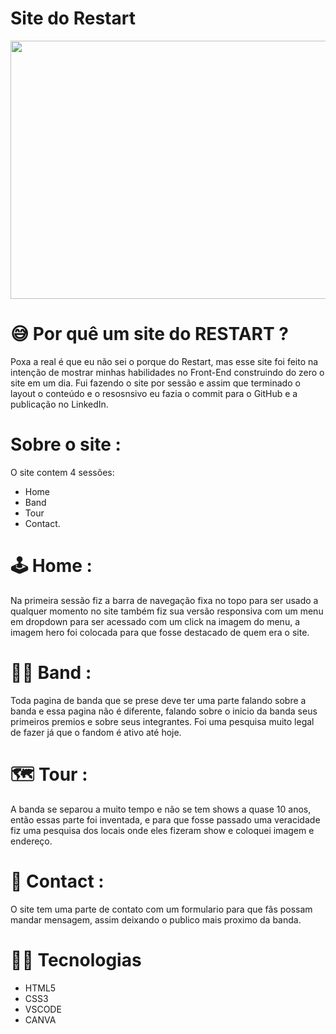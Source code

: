 # Site do Restart

<img width="734" height="413" src="https://raphael-rfa.github.io/SiteDoRestart/imagens/img-hero.jpg">

# 😅 Por quê um site do RESTART ?
Poxa a real é que eu não sei o porque do Restart, mas esse site foi feito na intenção de mostrar minhas habilidades no Front-End construindo do zero o site em um dia. Fui fazendo o site por sessão e assim que terminado o layout o conteúdo e o resosnsivo eu fazia o commit para o GitHub e a publicação no LinkedIn.

# Sobre o site :
O site contem 4 sessões: 
- Home
- Band
- Tour
- Contact.

# 🕹️ Home :

Na primeira sessão fiz a barra de navegação fixa no topo para ser usado a qualquer momento no site também fiz sua versão responsiva com um menu em dropdown para ser acessado com um click na imagem do menu, a imagem hero foi colocada para que fosse destacado de quem era o site.

# 🧑‍🎤 Band :

Toda pagina de banda que se prese deve ter uma parte falando sobre a banda e essa pagina não é diferente, falando sobre o inicio da banda seus primeiros premios e sobre seus integrantes. Foi uma pesquisa muito legal de fazer já que o fandom é ativo até hoje. 

# 🗺️ Tour :

A banda se separou a muito tempo e não se tem shows a quase 10 anos, então essas parte foi inventada, e para que fosse passado uma veracidade fiz uma pesquisa dos locais onde eles fizeram show e coloquei imagem e endereço.

# 💌 Contact :

O site tem uma parte de contato com um formulario para que fãs possam mandar mensagem, assim deixando o publico mais proximo da banda.


# 👨‍💻 Tecnologias

- HTML5
- CSS3
- VSCODE
- CANVA
